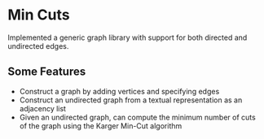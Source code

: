 # Min Cuts

Implemented a generic graph library with support for both directed and undirected edges. 

## Some Features
- Construct a graph by adding vertices and specifying edges
- Construct an undirected graph from a textual representation as an adjacency list 
- Given an undirected graph, can compute the minimum number of cuts of the graph using the Karger Min-Cut algorithm
